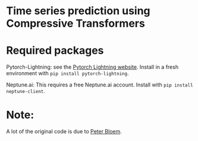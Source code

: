 # Time series prediction using Compressive Transformers

# Required packages

Pytorch-Lightning: see the [Pytorch Lightning website](https://pytorch-lightning.readthedocs.io/en/latest/). Install in a fresh environment with `pip install pytorch-lightning`.

Neptune.ai: This requires a free Neptune.ai account. Install with `pip install neptune-client`.


# Note:

A lot of the original code is due to [Peter Bloem](https://github.com/pbloem/former).
